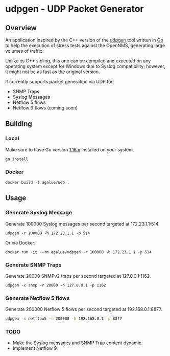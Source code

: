 # udpgen - UDP Packet Generator

## Overview

An application inspired by the C++ version of the [udpgen](https://github.com/OpenNMS/udpgen) tool written in [Go](https://golang.org/) to help the execution of stress tests against the OpenNMS, generating large volumes of traffic.

Unlike its C++ sibling, this one can be compiled and executed on any operating system except for Windows due to Syslog compatibility; however, it might not be as fast as the original version.

It currently supports packet generation via UDP for:
* SNMP Traps
* Syslog Messages
* Netflow 5 flows
* Netflow 9 flows (coming soon)

## Building

### Local

Make sure to have Go version [1.16.x](https://golang.org/dl/) installed on your system.

```bash=
go install
```

### Docker

```bash=
docker build -t agalue/udp .
```

## Usage

### Generate Syslog Message

Generate 100000 Syslog messages per second targeted at 172.23.1.1:514.

```bash=
udpgen -r 100000 -h 172.23.1.1 -p 514
```

Or via Docker:

```bash=
docker run -it --rm agalue/udpgen -r 100000 -h 172.23.1.1 -p 514
```

### Generate SNMP Traps

Generate 20000 SNMPv2 traps per second targeted at 127.0.0.1:1162.

```bash=
udpgen -x snmp -r 20000 -h 127.0.0.1 -p 1162
```

### Generate Netflow 5 flows

Generate 200000 Netflow 5 flows per second targeted at 192.168.0.1:8877.

```sh
udpgen -x netflow5 -r 200000 -h 192.168.0.1 -p 8877
```

### TODO

* Make the Syslog messages and SNMP Trap content dynamic.
* Implement Netflow 9.
